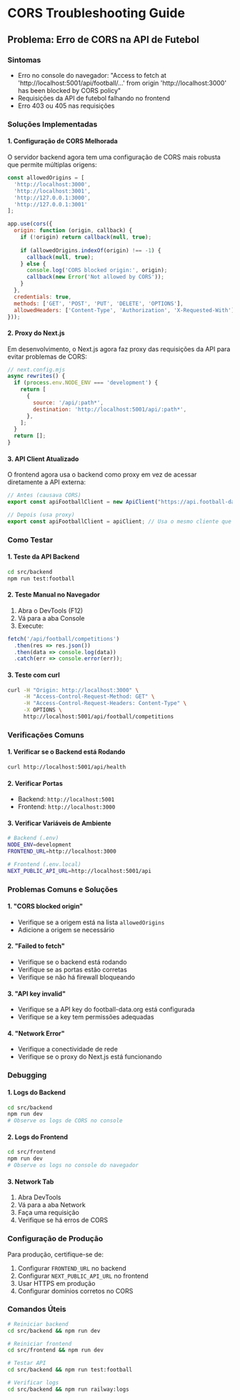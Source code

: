 # CORS Troubleshooting Guide

## Problema: Erro de CORS na API de Futebol

### Sintomas
- Erro no console do navegador: "Access to fetch at 'http://localhost:5001/api/football/...' from origin 'http://localhost:3000' has been blocked by CORS policy"
- Requisições da API de futebol falhando no frontend
- Erro 403 ou 405 nas requisições

### Soluções Implementadas

#### 1. Configuração de CORS Melhorada
O servidor backend agora tem uma configuração de CORS mais robusta que permite múltiplas origens:

```javascript
const allowedOrigins = [
  'http://localhost:3000',
  'http://localhost:3001',
  'http://127.0.0.1:3000',
  'http://127.0.0.1:3001'
];

app.use(cors({
  origin: function (origin, callback) {
    if (!origin) return callback(null, true);
    
    if (allowedOrigins.indexOf(origin) !== -1) {
      callback(null, true);
    } else {
      console.log('CORS blocked origin:', origin);
      callback(new Error('Not allowed by CORS'));
    }
  },
  credentials: true,
  methods: ['GET', 'POST', 'PUT', 'DELETE', 'OPTIONS'],
  allowedHeaders: ['Content-Type', 'Authorization', 'X-Requested-With']
}));
```

#### 2. Proxy do Next.js
Em desenvolvimento, o Next.js agora faz proxy das requisições da API para evitar problemas de CORS:

```javascript
// next.config.mjs
async rewrites() {
  if (process.env.NODE_ENV === 'development') {
    return [
      {
        source: '/api/:path*',
        destination: 'http://localhost:5001/api/:path*',
      },
    ];
  }
  return [];
}
```

#### 3. API Client Atualizado
O frontend agora usa o backend como proxy em vez de acessar diretamente a API externa:

```typescript
// Antes (causava CORS)
export const apiFootballClient = new ApiClient("https://api.football-data.org");

// Depois (usa proxy)
export const apiFootballClient = apiClient; // Usa o mesmo cliente que acessa o backend
```

### Como Testar

#### 1. Teste da API Backend
```bash
cd src/backend
npm run test:football
```

#### 2. Teste Manual no Navegador
1. Abra o DevTools (F12)
2. Vá para a aba Console
3. Execute:
```javascript
fetch('/api/football/competitions')
  .then(res => res.json())
  .then(data => console.log(data))
  .catch(err => console.error(err));
```

#### 3. Teste com curl
```bash
curl -H "Origin: http://localhost:3000" \
     -H "Access-Control-Request-Method: GET" \
     -H "Access-Control-Request-Headers: Content-Type" \
     -X OPTIONS \
     http://localhost:5001/api/football/competitions
```

### Verificações Comuns

#### 1. Verificar se o Backend está Rodando
```bash
curl http://localhost:5001/api/health
```

#### 2. Verificar Portas
- Backend: `http://localhost:5001`
- Frontend: `http://localhost:3000`

#### 3. Verificar Variáveis de Ambiente
```bash
# Backend (.env)
NODE_ENV=development
FRONTEND_URL=http://localhost:3000

# Frontend (.env.local)
NEXT_PUBLIC_API_URL=http://localhost:5001/api
```

### Problemas Comuns e Soluções

#### 1. "CORS blocked origin"
- Verifique se a origem está na lista `allowedOrigins`
- Adicione a origem se necessário

#### 2. "Failed to fetch"
- Verifique se o backend está rodando
- Verifique se as portas estão corretas
- Verifique se não há firewall bloqueando

#### 3. "API key invalid"
- Verifique se a API key do football-data.org está configurada
- Verifique se a key tem permissões adequadas

#### 4. "Network Error"
- Verifique a conectividade de rede
- Verifique se o proxy do Next.js está funcionando

### Debugging

#### 1. Logs do Backend
```bash
cd src/backend
npm run dev
# Observe os logs de CORS no console
```

#### 2. Logs do Frontend
```bash
cd src/frontend
npm run dev
# Observe os logs no console do navegador
```

#### 3. Network Tab
1. Abra DevTools
2. Vá para a aba Network
3. Faça uma requisição
4. Verifique se há erros de CORS

### Configuração de Produção

Para produção, certifique-se de:

1. Configurar `FRONTEND_URL` no backend
2. Configurar `NEXT_PUBLIC_API_URL` no frontend
3. Usar HTTPS em produção
4. Configurar domínios corretos no CORS

### Comandos Úteis

```bash
# Reiniciar backend
cd src/backend && npm run dev

# Reiniciar frontend
cd src/frontend && npm run dev

# Testar API
cd src/backend && npm run test:football

# Verificar logs
cd src/backend && npm run railway:logs
``` 